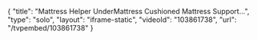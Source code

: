 {
    "title": "Mattress Helper UnderMattress Cushioned Mattress Support...",
    "type": "solo",
    "layout": "iframe-static",
    "videoId": "103861738",
    "url": "\/tvpembed\/103861738"
}